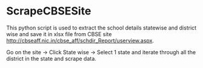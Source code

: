 # ScrapeCBSESite
This python script is used to extract the school details statewise and district wise and save it in xlsx file from CBSE site http://cbseaff.nic.in/cbse_aff/schdir_Report/userview.aspx.

Go on the site -> Click State wise -> Select 1 state and iterate through all the district in the state and scrape data.
